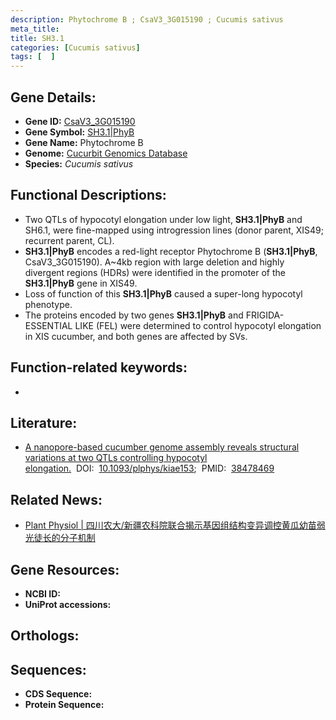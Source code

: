 ```yaml
---
description: Phytochrome B ; CsaV3_3G015190 ; Cucumis sativus
meta_title:
title: SH3.1
categories: [Cucumis sativus]
tags: [  ]
---
```


## Gene Details:
- **Gene ID:** [CsaV3_3G015190]()
- **Gene Symbol:** <u>SH3.1|PhyB</u>
- **Gene Name:** Phytochrome B
- **Genome:** [Cucurbit Genomics Database](http://cucurbitgenomics.org/)
- **Species:** *Cucumis sativus*

## Functional Descriptions:
   - Two QTLs of hypocotyl elongation under low light, **SH3.1|PhyB** and SH6.1, were fine-mapped using introgression lines (donor parent, XIS49; recurrent parent, CL).
   - **SH3.1|PhyB** encodes a red-light receptor Phytochrome B (**SH3.1|PhyB**, CsaV3_3G015190). A~4kb region with large deletion and highly divergent regions (HDRs) were identified in the promoter of the **SH3.1|PhyB** gene in XIS49.
   - Loss of function of this **SH3.1|PhyB** caused a super-long hypocotyl phenotype.
   - The proteins encoded by two genes **SH3.1|PhyB** and FRIGIDA-ESSENTIAL LIKE (FEL) were determined to control hypocotyl elongation in XIS cucumber, and both genes are affected by SVs.

## Function-related keywords:
   - [](/tags//)

## Literature:
   - [A nanopore-based cucumber genome assembly reveals structural variations at two QTLs controlling hypocotyl elongation.](https://www.doi.org/10.1093/plphys/kiae153)&nbsp;&nbsp;DOI:&nbsp;&nbsp;[10.1093/plphys/kiae153](https://www.doi.org/10.1093/plphys/kiae153);&nbsp;&nbsp;PMID:&nbsp;&nbsp;[38478469](https://pubmed.ncbi.nlm.nih.gov/38478469/)

## Related News:
   - [Plant Physiol | 四川农大/新疆农科院联合揭示基因组结构变异调控黄瓜幼苗弱光徒长的分子机制](https://mp.weixin.qq.com/s?__biz=MzU3ODY3MDM0NA==&mid=2247534521&idx=3&sn=013dc9bf4c1540133936525c981c7bfa&chksm=fc3a3861a959b59357d9bf48bd692e5826069e66cc1b947814df6fc37743d6cf93336bd8c647&scene=27#wechat_redirect)

## Gene Resources:
- **NCBI ID:**  [](https://www.ncbi.nlm.nih.gov/search/all/?term=)
- **UniProt accessions:**  [](https://www.uniprot.org/uniprotkb//entry)

## Orthologs:

## Sequences:
- **CDS Sequence:**
- **Protein Sequence:**
